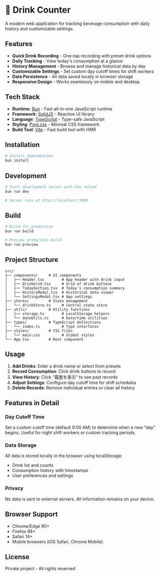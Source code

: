 # 🍺 Drink Counter

A modern web application for tracking beverage consumption with daily history and customizable settings.

## Features

- **Quick Drink Recording** - One-tap recording with preset drink options
- **Daily Tracking** - View today's consumption at a glance
- **History Management** - Browse and manage historical data by day
- **Customizable Settings** - Set custom day cutoff times for shift workers
- **Data Persistence** - All data saved locally in browser storage
- **Responsive Design** - Works seamlessly on mobile and desktop

## Tech Stack

- **Runtime**: [Bun](https://bun.sh) - Fast all-in-one JavaScript runtime
- **Framework**: [SolidJS](https://www.solidjs.com/) - Reactive UI library
- **Language**: [TypeScript](https://www.typescriptlang.org/) - Type-safe JavaScript
- **Styling**: [Pure.css](https://purecss.io/) - Minimal CSS framework
- **Build Tool**: [Vite](https://vitejs.dev/) - Fast build tool with HMR

## Installation

```bash
# Install dependencies
bun install
```

## Development

```bash
# Start development server with hot reload
bun run dev

# Server runs at http://localhost:3000
```

## Build

```bash
# Build for production
bun run build

# Preview production build
bun run preview
```

## Project Structure

```
src/
├── components/     # UI components
│   ├── Header.tsx        # App header with drink input
│   ├── DrinkGrid.tsx     # Grid of drink buttons
│   ├── TodaySection.tsx  # Today's consumption summary
│   ├── HistoryModal.tsx  # Historical data viewer
│   └── SettingsModal.tsx # App settings
├── stores/         # State management
│   └── drinkStore.ts     # Central state store
├── utils/          # Utility functions
│   ├── storage.ts        # LocalStorage helpers
│   └── dateUtils.ts      # Date/time utilities
├── types/          # TypeScript definitions
│   └── index.ts          # Type interfaces
├── styles/         # CSS files
│   └── main.css          # Global styles
└── App.tsx         # Root component
```

## Usage

1. **Add Drinks**: Enter a drink name or select from presets
2. **Record Consumption**: Click drink buttons to record
3. **View History**: Click "履歴を表示" to see past records
4. **Adjust Settings**: Configure day cutoff time for shift schedules
5. **Delete Records**: Remove individual entries or clear all history

## Features in Detail

### Day Cutoff Time
Set a custom cutoff time (default 9:00 AM) to determine when a new "day" begins. Useful for night shift workers or custom tracking periods.

### Data Storage
All data is stored locally in the browser using localStorage:
- Drink list and counts
- Consumption history with timestamps
- User preferences and settings

### Privacy
No data is sent to external servers. All information remains on your device.

## Browser Support

- Chrome/Edge 90+
- Firefox 88+
- Safari 14+
- Mobile browsers (iOS Safari, Chrome Mobile)

## License

Private project - All rights reserved
